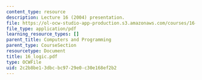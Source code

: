 ```yaml
---
content_type: resource
description: Lecture 16 (2004) presentation.
file: https://ol-ocw-studio-app-production.s3.amazonaws.com/courses/16-01-unified-engineering-i-ii-iii-iv-fall-2005-spring-2006/2c2b8be13dbcbc9729e0c30e168ef2b2_16_logic.pdf
file_type: application/pdf
learning_resource_types: []
parent_title: Computers and Programming
parent_type: CourseSection
resourcetype: Document
title: 16_logic.pdf
type: OCWFile
uid: 2c2b8be1-3dbc-bc97-29e0-c30e168ef2b2
---
```

